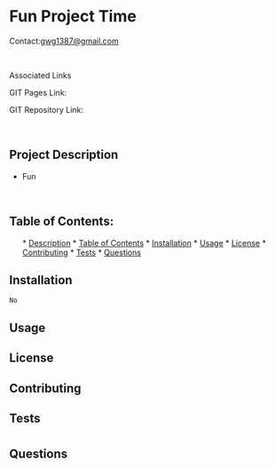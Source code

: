 <h1>Fun Project Time</h1>
  
  Contact:gwg1387@gmail.com
  
  <br>
  
  Associated Links
  
  GIT Pages Link: 
  
  GIT Repository Link: 
  
  <br>
  
  ## <h2 id = "projectDescription"> Project Description </h2>
  
  * Fun
  <br>
  
  ## <h2 id = "tableOfContents"> Table of Contents: </h2>
  <ol>
  * <a href="#projectDescription">Description</a>
  * <a href="#tableOfContents">Table of Contents</a>
  * <a href="#installation">Installation</a>
  * <a href="#usage">Usage</a>
  * <a href="#license">License</a>
  * <a href="#contributing">Contributing</a>
  * <a href="#tests">Tests</a>
  * <a href="#questions">Questions</a>
  </ol>
  
  ## <h2 id = "installation">Installation </h2>
    No
  ## <h2 id = "usage"> Usage </h2>

  ## <h2 id ="license"> License </h2>

  ## <h2 id="contributing"> Contributing </h2>

  ## <h2 id="tests"> Tests </h2>

  # <h2 id="questions">Questions</h2>
  